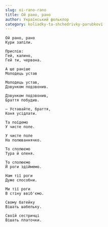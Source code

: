 ```yaml
---
slug: oi-rano-rano
title: Ой рано, рано
author: Український фольклор
category: koliadky-ta-shchedrivky-parubkovi
---
```

```
Ой рано, рано
Кури запіли.
```

```
Приспів:
Гей, калино,
Гей ти, червона.
```

```
А ще раніше
Молодець устав
```

```
Молодець устав,
Дзвунком подзвонив.
```

```
Дзвунком подзвонив,
Браття побудив.
```

```
— Уставайте, браття,
Коня усідлати.
```

```
Та поїдемо
У чисте поле.
```

```
У чисте поле
На полюваннячко.
```

```
То сполюємо
Тура й оленя.
```

```
То сполюємо
Й роги здіймемо.
```

```
Нам тії роги
Дуже способни.
```

```
Ми тії роги
В стіну ввіб'ємо.
```

```
Свому батейку
Вішать шабельку.
```

```
Своїй сестричці
Вішать платочки.
```
